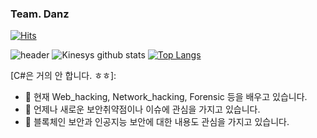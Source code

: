 ### Team. Danz 

[![Hits](https://hits.seeyoufarm.com/api/count/incr/badge.svg?url=https://github.com/Kinesys)](https://hits.seeyoufarm.com) 

![header](https://capsule-render.vercel.app/api?type=wave&color=gradient&height=300&section=footer&text=Kinesys%20Github&fontSize=90)
![Kinesys github stats](https://github-readme-stats.vercel.app/api?username=Kinesys&show_icons=true&theme=tokyonight )
[![Top Langs](https://github-readme-stats.vercel.app/api/top-langs/?username=Kinesys&layout=compact&show_icons=true&theme=tokyonight)](https://github.com/Kinesys/github-readme-stats)

[C#은 거의 안 합니다. ㅎㅎ]:

- 🌱 현재 Web_hacking, Network_hacking, Forensic 등을 배우고 있습니다.
- 🔭 언제나 새로운 보안취약점이나 이슈에 관심을 가지고 있습니다.
- 👯 블록체인 보안과 인공지능 보안에 대한 내용도 관심을 가지고 있습니다.

